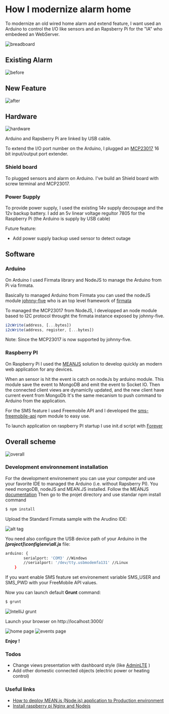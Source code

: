 # How I modernize alarm home

To modernize an old wired home alarm and extend feature, I want used an Arduino to control the I/O like sensors and an Rapsberry Pi for the "IA" who embedeed an WebServer.

![breadboard](https://cloud.githubusercontent.com/assets/1721344/10715220/908bc742-7b0e-11e5-9957-a4dfac3c091e.PNG)

## Existing Alarm

![before](https://cloud.githubusercontent.com/assets/1721344/10712836/e2be0a70-7aa5-11e5-81f6-7684dad65220.png)

## New Feature
![after](https://cloud.githubusercontent.com/assets/1721344/10712534/82d5be08-7a9d-11e5-82f7-b06847f0f823.png)

## Hardware

![hardware](https://cloud.githubusercontent.com/assets/1721344/10712517/33840bca-7a9d-11e5-9c53-4485d3077dc3.PNG)

Arduino and Rapsberry Pi are linked by USB cable.

To extend the I/O port number on the Arduino, I plugged an [MCP23017](http://mchobby.be/wiki/index.php?title=MCP23017) 16 bit input/output port extender.
### Shield board

To plugged sensors and alarm on Arduino. I've build an Shield board with screw terminal and MCP23017.

### Power Supply

To provide power supply, I used the existing 14v supply decoupage and the 12v backup battery. I add an 5v linear voltage regultor 7805 for the Raspberry Pi (the Arduino is supply by USB cable)

Future feature:
  - Add power supply backup used sensor to detect outage


## Software

### Arduino
On Arduino I used Firmata library and NodeJS to manage the Arduino from Pi via firmata.

Basically to managed Arduino from Firmata you can used the nodeJS module [johnny-five](https://www.npmjs.com/package/johnny-five) who is an top level framework of [firmata](https://www.npmjs.com/package/firmata)

To managed the MCP23017 from NodeJS, I developped an node module based to I2C protocol throught the firmata instance exposed by johnny-five.
```javascript
i2cWrite(address, [...bytes])
i2cWrite(address, register, [...bytes])
```

Note: Since the MCP23017 is now supported by johnny-five.

### Raspberry PI
On Raspberry Pi I used the [MEANJS](http://meanjs.org/) solution to develop quickly an modern web application for any devices.

When an sensor is hit the event is catch on nodeJs by arduino module.
This module save the event to MongoDB and emit the event to Socket IO.
Then the connected client views are dynamiclly updated, and the new client have current event from MongoDb
It's the same mecanism to push command to Arduino from the application.

For the SMS feature I used Freemobile API and I developed the [sms-freemobile-api](https://www.npmjs.com/package/sms-freemobile-api) npm module to easy use.

To launch application on raspberry PI startup I use init.d script with [Forever](https://github.com/foreverjs/forever)

## Overall scheme
![overall](https://cloud.githubusercontent.com/assets/1721344/10712543/aecda412-7a9d-11e5-94f8-8548489e5c3a.PNG)




### Development environnement installation

For the development environement you can use your computer and use your favorite IDE to managed the Arduino (i.e. without Rapsberry PI).
You need mongoDB, nodeJS and MEAN.JS installed. Follow the MEANJS [documentation](http://meanjs.org/docs.html)
Then go to the projet directory and use standar npm install command

```sh
$ npm install
```
Upload the Standard Firmata sample with the Arudino IDE:

![alt tag](https://cloud.githubusercontent.com/assets/1721344/10712765/91b34ab6-7aa3-11e5-9fda-25ccee856608.png)


You need also configure the USB device path of your Arduino in the **_[project]\config\env\all.js_** file:
```sh
arduino: {
		serialport: 'COM3' //Windows
		//serialport: '/dev/tty.usbmodemfa131' //Linux
	}
```
If you want enable SMS feature set environement variable SMS_USER and SMS_PWD with your FreeMobile API values.

Now you can launch default **Grunt** command:
```sh
$ grunt
```
![IntelliJ grunt](https://cloud.githubusercontent.com/assets/1721344/10712671/5dead732-7aa1-11e5-9796-09ef0bf7ac53.PNG)

Launch your browser on http://localhost:3000/

![home page](https://cloud.githubusercontent.com/assets/1721344/10712788/6af7338c-7aa4-11e5-9d05-2813f8b480a6.png)
![events page](https://cloud.githubusercontent.com/assets/1721344/10712829/8a594714-7aa5-11e5-9721-d8b07fc00fa1.png)

**Enjoy !**

### Todos
 - Change views presentation with dashboard style (like [AdminLTE](https://almsaeedstudio.com/) )
 - Add other domestic connected objects (electric power or heating control)

### Useful links
 - [How to deploy MEAN.js (Node.js) application to Production environment]( http://stackoverflow.com/questions/24516497/how-to-deploy-mean-js-node-js-application-to-production-environment)
 - [Install raspberry pi Nginx and Nodejs](http://stackoverflow.com/questions/5009324/node-js-nginx-and-now)
